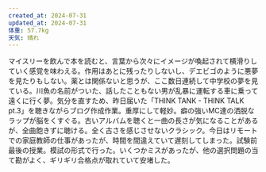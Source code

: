 ```yaml
---
created_at: 2024-07-31
updated_at: 2024-07-31
体重: 57.7kg
天気: 晴れ
---
```


マイスリーを飲んで本を読むと、言葉から次々にイメージが喚起されて横滑りしていく感覚を味わえる。作用はあとに残ったりしないし、デエビゴのように悪夢を見たりもしない。薬とは関係ないと思うが、ここ数日連続して中学校の夢を見ている。川魚の名前がついた、話したこともない男が乱暴に運転する車に乗って遠くに行く夢。気分を直すため、昨日届いた「THINK TANK - THINK TALK pt.3」を聴きながらブログ作成作業。重厚にして軽妙。癖の強いMC達の洒脱なラップが脳をくすぐる。古いアルバムを聴くと一曲の長さが気になることがあるが、全曲飽きずに聴ける。全く古さを感じさせないクラシック。今日はリモートでの家庭教師の仕事があったが、時間を間違えていて遅刻してしまった。試験前最後の授業。模試の形式で行った。いくつかミスがあったが、他の選択問題の当て勘がよく、ギリギリ合格点が取れていて安堵した。
